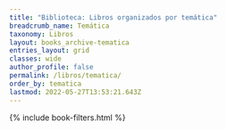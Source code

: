 ```yaml
---
title: "Biblioteca: Libros organizados por temática"
breadcrumb_name: Temática
taxonomy: Libros
layout: books_archive-tematica
entries_layout: grid
classes: wide
author_profile: false
permalink: /libros/tematica/
order_by: tematica
lastmod: 2022-05-27T13:53:21.643Z
---
```


{% include book-filters.html %}



